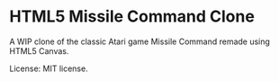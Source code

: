 HTML5 Missile Command Clone
===========================

A WIP clone of the classic Atari game Missile Command remade using HTML5 Canvas.


License: MIT license.